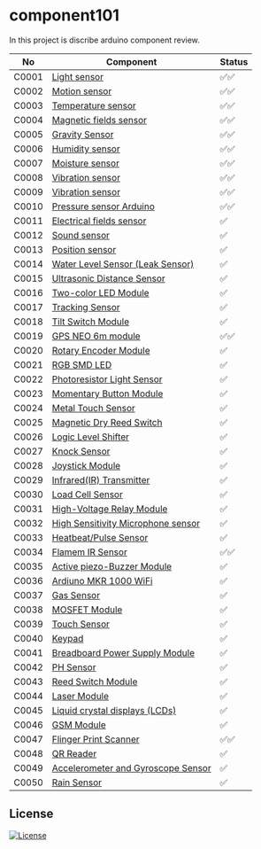 # component101

In this project is discribe arduino component review.

| No    | Component                                                              | Status |
| ----- | ---------------------------------------------------------------------- | ------ |
| C0001 | [Light sensor](/LightSensor)                                           | ✅✅  |
| C0002 | [Motion sensor](/MotionSensor)                                         | ✅✅  |
| C0003 | [Temperature sensor](/TemperatureSensor)                               | ✅✅  |
| C0004 | [Magnetic fields sensor](/MagneticFeildSensor)                         | ✅✅  |
| C0005 | [Gravity Sensor](/GravitySensor)                                       | ✅✅  |
| C0006 | [Humidity sensor](/MagneticFeildSensor)                                | ✅✅  |
| C0007 | [Moisture sensor](/MoistureSensor)                                     | ✅✅  |
| C0008 | [Vibration sensor](/VibrationSensor)                                   | ✅✅  |
| C0009 | [Vibration sensor](/VibrationSensorArduino)                            | ✅✅  |
| C0010 | [Pressure sensor Arduino](/PressureSensor)                             | ✅✅  |
| C0011 | [Electrical fields sensor](/ElectromagneticFieldSensor)                | ✅     |
| C0012 | [Sound sensor](/SoundSensor)                                           | ✅     |
| C0013 | [Position sensor](/PositionSensor/)                                    | ✅     |
| C0014 | [Water Level Sensor (Leak Sensor)](/WaterLevelSensor)                  | ✅     |
| C0015 | [Ultrasonic Distance Sensor](/UltrasonicDistanceSensor)                | ✅     |
| C0016 | [Two-color LED Module](/TwoColorLEDModule)                             | ✅     |
| C0017 | [Tracking Sensor](/TrackingSensor)                                     | ✅     |
| C0018 | [Tilt Switch Module](/TiltSensor)                                      | ✅     |
| C0019 | [GPS NEO 6m module](/GPSNEO6mModule)                                   | ✅✅   |
| C0020 | [Rotary Encoder Module](/RotaryEncoderModule)                          | ✅     |
| C0021 | [RGB SMD LED](/RGBSMDModule)                                           | ✅     |
| C0022 | [Photoresistor Light Sensor](/PhotoresistorSensorLightSensor)          | ✅     |
| C0023 | [Momentary Button Module](/MomentryButtonModule)                       | ✅     |
| C0024 | [Metal Touch Sensor](/MetalTouchSensor)                                | ✅     |
| C0025 | [Magnetic Dry Reed Switch](/MagneticReedSwitchModule)                  | ✅     |
| C0026 | [Logic Level Shifter](/LogicLevelShifter)                              | ✅     |
| C0027 | [Knock Sensor](/KnockSensor)                                           | ✅     |
| C0028 | [Joystick Module](/JoystickModule)                                     | ✅     |
| C0029 | [Infrared(IR) Transmitter](/InfraredTransmitter)                       | ✅     |
| C0030 | [Load Cell Sensor](/LoadCellSensor)                                    | ✅     |
| C0031 | [High-Voltage Relay Module](/HighVoltageRelayModule)                   | ✅     |
| C0032 | [High Sensitivity Microphone sensor](/HighSensitivityMicrophoneSensor) | ✅     |
| C0033 | [Heatbeat/Pulse Sensor](/PulseSensor)                                  | ✅     |
| C0034 | [Flamem IR Sensor](/FlameIRSensor)                                     | ✅✅   |
| C0035 | [Active piezo-Buzzer Module](/ActivePiezoBuzzerModule)                 | ✅     |
| C0036 | [Ardiuno MKR 1000 WiFi](/MKR1000WifiModule)                            | ✅     |
| C0037 | [Gas Sensor](/GasSensor)                                               | ✅     |
| C0038 | [MOSFET Module](/MOSFETDriveModule)                                    | ✅     |
| C0039 | [Touch Sensor](/TouchSensorModule)                                     | ✅     |
| C0040 | [Keypad](/KeypadArduino)                                               | ✅     |
| C0041 | [Breadboard Power Supply Module](/BreadboardPowerSupplyModule)         | ✅     |
| C0042 | [PH Sensor](/PHSensor)                                                 | ✅     |
| C0043 | [Reed Switch Module](/ReedSwitchModule)                                | ✅     |
| C0044 | [Laser Module](/LaserModule)                                           | ✅     |
| C0045 | [Liquid crystal displays (LCDs)](/LiquidCrystalSensor)                 | ✅     |
| C0046 | [GSM Module](/GSMmodule)                                               | ✅     |
| C0047 | [Flinger Print Scanner](/FingerPrintSensor)                            | ✅✅   |
| C0048 | [QR Reader](/QRReader)                                                 | ✅     |
| C0049 |[Accelerometer and  Gyroscope Sensor](/AccelerometerAndGyroscopeSensor)                                                 | ✅     |
| C0050 | [Rain Sensor](/RainSensor)                                             | ✅     |  

## License

[![License](https://img.shields.io/badge/License-Apache_2.0-blue.svg)](https://opensource.org/licenses/Apache-2.0)

